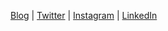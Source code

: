 [Blog](https://world.hey.com/dick) | [Twitter](https://twitter.com/d3d1rty) | [Instagram](https://instagram.com/dickdavis843) | [LinkedIn](https://linkedin.com/in/rvdavis)
